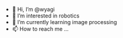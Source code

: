 - 👋 Hi, I’m @wyagi
- 👀 I’m interested in robotics
- 🌱 I’m currently learning image processing
- 📫 How to reach me ...

<!---
wyagi/wyagi is a ✨ special ✨ repository because its `README.md` (this file) appears on your GitHub profile.
You can click the Preview link to take a look at your changes.
--->

